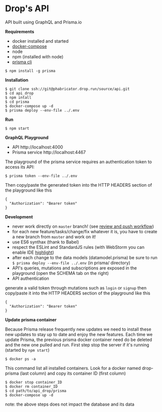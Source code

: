 # Drop's API
API built using GraphQL and Prisma.io

**Requirements**
 - docker installed and started
 - [docker-compose](https://docs.docker.com/compose/install/)
 - node
 - npm (installed with node)
 - [prisma cli](https://www.prisma.io/docs/prisma-cli-and-configuration/using-the-prisma-cli-alx4/)
```
$ npm install -g prisma
```

**Installation**
```
$ git clone ssh://git@phabricator.drop.run/source/api.git
$ cd api_drop
$ npm intall
$ cd prisma
$ docker-compose up -d
$ prisma deploy --env-file ../.env
```

**Run**
```
$ npm start
```

**GraphQL Playground**
 - API http://localhost:4000
 - Prisma service http://localhost:4467

The playground of the prisma service requires an authentication token to access its API:
```
$ prisma token --env-file ../.env
```
Then copy/paste the generated token into the HTTP HEADERS section of the playground like this
```
{
  "Authorization": "Bearer token"
}
```

**Development**
 - never work directly on `master` branch! (see [review and push workflow](https://phabricator.drop.run/w/review/))
 - for each new feature/tasks/change/fix whatever it is, you have to create a new branch from `master` and work on it!
 - use ES6 synthax (thank to Babel)
 - respect the ESLint and StandardJS rules (with WebStorm you can enable IDE [highlight](https://www.jetbrains.com/help/webstorm/eslint.html))
 - after each change to the data models (datamodel.prisma) be sure to run `$ prisma deploy --env-file ../.env` (in prisma/ directory)
 - API's queries, mutations and subscriptions are exposed in the playground (open the SCHEMA tab on the right)
 - API authentication

generate a valid token through mutations such as `login` or `signup` then copy/paste it into the HTTP HEADERS section of the playground like this
```
{
  "Authorization": "Bearer token"
}
```

**Update prisma container**

Because Prisma release frequently new updates we need to install these new updates to stay up to date and enjoy the new features.
Each time we update Prisma, the previous prisma docker container need do be deleted and the new one pulled and run.
First step stop the server if it's running (started by `npm start`)
```
$ docker ps -a
```
This command list all installed containers.
Look for a docker named drop-prisma (last column) and copy its container ID (first column)
```
$ docker stop container_ID
$ docker rm container_ID
$ cd path/to/api_drop/prisma
$ docker-compose up -d
```

note: the above steps does not impact the database and its data
